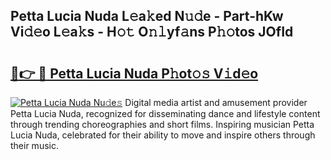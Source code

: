 ## Petta Lucia Nuda L𝚎a𝚔ed N𝚞𝚍e - Part-hKw Vi𝚍𝚎o L𝚎a𝚔s - H𝚘𝚝 O𝚗𝚕yf𝚊ns P𝚑𝚘tos JOfId

# <h2><a href="http://kf6s7wx.oniu.top/?m=Petta+Lucia+Nuda">🔗👉 🔴 Petta Lucia Nuda P𝚑ot𝚘𝚜 V𝚒d𝚎o</a></h2>

[![Petta Lucia Nuda Nu𝚍e𝚜](https://i.imgur.com/0qMVB7G.gif)](http://kf6s7wx.oniu.top/?m=Petta+Lucia+Nuda)
Digital media artist and amusement provider Petta Lucia Nuda, recognized for disseminating dance and lifestyle content through trending choreographies and short films. Inspiring musician Petta Lucia Nuda, celebrated for their ability to move and inspire others through their music.  
